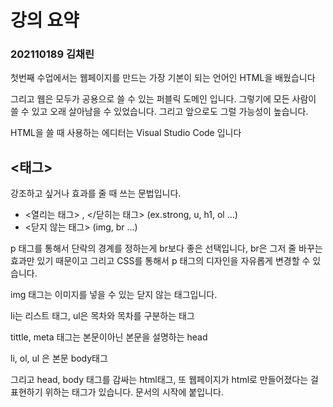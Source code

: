 # 강의 요약

### 202110189 김채린

첫번째 수업에서는 웹페이지를 만드는 가장 기본이 되는 언어인 HTML을 배웠습니다

그리고 웹은 모두가 공용으로 쓸 수 있는 퍼블릭 도메인 입니다. 그렇기에 모든 사람이 쓸 수 있고 오래 살아남을 수 있었습니다. 그리고 앞으로도 그럴 가능성이 높습니다.

HTML을 쓸 때 사용하는 에디터는 Visual Studio Code 입니다

## <태그>

강조하고 싶거나 효과를 줄 때 쓰는 문법입니다.

- <열리는 태그> , </닫히는 태그> (ex.strong, u, h1, ol …)
- <닫지 않는 태그> (img, br …)

p 태그를 통해서 단락의 경계를 정하는게 br보다 좋은 선택입니다, br은 그저 줄 바꾸는 효과만 있기 때문이고 그리고 CSS를 통해서 p 태그의 디자인을 자유롭게 변경할 수 있습니다.

img 태그는 이미지를 넣을 수 있는 닫지 않는 태그입니다.

li는 리스트 태그, ul은 목차와 목차를 구분하는 태그

tittle, meta 태그는 본문이아닌 본문을 설명하는 head

li, ol, ul 은 본문 body태그

그리고 head, body 태그를 감싸는 html태그, 또 웹페이지가 html로 만들어졌다는 걸 표현하기 위하는 <!doctype html> 태그가 있습니다. 문서의 시작에 붙입니다.